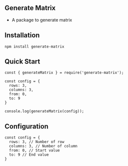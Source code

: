 ## Generate Matrix

- A package to generate matrix

## Installation

`npm install generate-matrix`

## Quick Start

    const { generateMatrix } = require('generate-matrix');

    const config = {
      rows: 3,
      columns: 3,
      from: 0,
      to: 9
    }

    console.log(generateMatrix(config));

## Configuration

    const config = {
      rows: 3, // Number of row
      columns: 3, // Number of column
      from: 0, // Start value
      to: 9 // End value
    }
